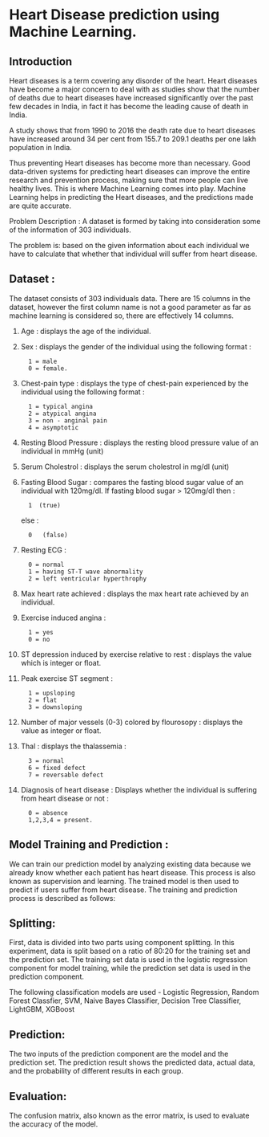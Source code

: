 # Heart Disease prediction using Machine Learning.

## Introduction

Heart diseases is a term covering any disorder of the heart.
Heart diseases have become a major concern to deal with as studies show that the number of deaths due to heart diseases have increased significantly over the past few decades in India, in fact it has become the leading cause of death in India.

A study shows that from 1990 to 2016 the death rate due to heart diseases have increased around 34 per cent from 155.7 to 209.1 deaths per one lakh population in India.

Thus preventing Heart diseases has become more than necessary.
Good data-driven systems for predicting heart diseases can improve the entire research and prevention process, making sure that more people can live healthy lives.
This is where Machine Learning comes into play.
Machine Learning helps in predicting the Heart diseases, and the predictions made are quite accurate.

Problem Description : A dataset is formed by taking into consideration some of the information of 303 individuals.

The problem is: based on the given information about each individual we have to calculate that whether that individual will suffer from heart disease.

## Dataset :

The dataset consists of 303 individuals data.
There are 15 columns in the dataset, however the first column name is not a good parameter as far as machine learning is considered so, there are effectively 14 columns.

1.	Age : displays the age of the individual.
2.	Sex : displays the gender of the individual using the following format :

          1 = male
          0 = female.

3.	Chest-pain type : displays the type of chest-pain experienced by the individual using the following format :

          1 = typical angina
          2 = atypical angina
          3 = non - anginal pain
          4 = asymptotic

4.	Resting Blood Pressure : displays the resting blood pressure value of an individual in mmHg (unit)
5.	Serum Cholestrol : displays the serum cholestrol in mg/dl (unit)
6.	Fasting Blood Sugar : compares the fasting blood sugar value of an individual with 120mg/dl. If fasting blood sugar > 120mg/dl then :

          1  (true)

    else :

          0   (false)

7.	Resting ECG :

          0 = normal
          1 = having ST-T wave abnormality
          2 = left ventricular hyperthrophy

8.	Max heart rate achieved : displays the max heart rate achieved by an individual.
9.	Exercise induced angina :

          1 = yes
          0 = no

10.	ST depression induced by exercise relative to rest : displays the value which is integer or float.
11.	Peak exercise ST segment :

          1 = upsloping
          2 = flat
          3 = downsloping

12.	Number of major vessels (0-3) colored by flourosopy : displays the value as integer or float.
13.	Thal : displays the thalassemia :

          3 = normal
          6 = fixed defect
          7 = reversable defect

14.	Diagnosis of heart disease : Displays whether the individual is suffering from heart disease or not :

          0 = absence
          1,2,3,4 = present.

## Model Training and Prediction :
We can train our prediction model by analyzing existing data because we already know whether each patient has heart disease. This process is also known as supervision and learning. The trained model is then used to predict if users suffer from heart disease. The training and prediction process is described as follows:

## Splitting:
First, data is divided into two parts using component splitting. In this experiment, data is split based on a ratio of 80:20 for the training set and the prediction set. The training set data is used in the logistic regression component for model training, while the prediction set data is used in the prediction component.

The following classification models are used - Logistic Regression, Random Forest Classfier, SVM, Naive Bayes Classifier, Decision Tree Classifier, LightGBM, XGBoost

## Prediction:
The two inputs of the prediction component are the model and the prediction set. The prediction result shows the predicted data, actual data, and the probability of different results in each group.

## Evaluation:
The confusion matrix, also known as the error matrix, is used to evaluate the accuracy of the model.
